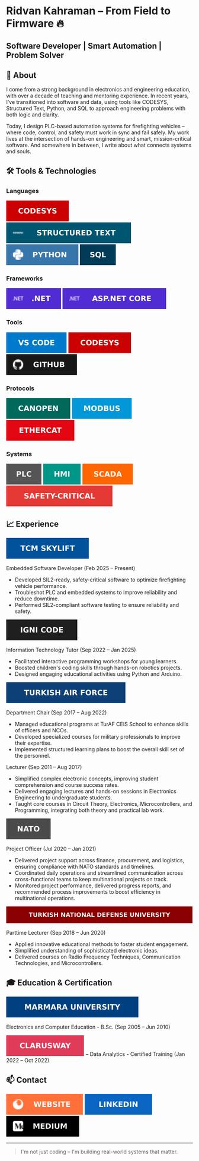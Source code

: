 # Ridvan Kahraman – From Field to Firmware 🔥
## Software Developer | Smart Automation | Problem Solver

## 🎯 About

I come from a strong background in electronics and engineering education, with over a decade of teaching and mentoring experience. In recent years, I’ve transitioned into software and data, using tools like CODESYS, Structured Text, Python, and SQL to approach engineering problems with both logic and clarity.

Today, I design PLC-based automation systems for firefighting vehicles – where code, control, and safety must work in sync and fail safely. My work lives at the intersection of hands-on engineering and smart, mission-critical software. And somewhere in between, I write about what connects systems and souls.

## 🛠️ Tools & Technologies

### Languages

![C#](assets/badges/CODESYS.svg)
![Structured Text](assets/badges/Structured%20Text.svg)
![Python](assets/badges/Python.svg)
![SQL](assets/badges/SQL.svg)  

### Frameworks

![.NET](assets/badges/NET.svg)
![ASP.NET Core](assets/badges/ASP.svg)  

### Tools

![VS Code](assets/badges/VS%20Code.svg)
![CODESYS](assets/badges/CODESYS.svg)
![GitHub](assets/badges/GitHub.svg)  

### Protocols

![CANopen](assets/badges/CANopen.svg)
![Modbus](assets/badges/Modbus.svg)
![EtherCAT](assets/badges/EtherCAT.svg)  

### Systems

![PLC](assets/badges/PLC.svg)
![HMI](assets/badges/HMI.svg)
![SCADA](assets/badges/SCADA.svg)
![Safety-Critical](assets/badges/Safety--Critical.svg)  

## 📈 Experience

[![**TCM Skylift**](assets/images/TCM%20Skylift.svg)](https://tcmskylift.com)  

Embedded Software Developer (Feb 2025 – Present)  
- Developed SIL2-ready, safety-critical software to optimize firefighting vehicle performance.
- Troubleshot PLC and embedded systems to improve reliability and reduce downtime.
- Performed SIL2-compliant software testing to ensure reliability and safety.  

[![**IgniCode**](assets/images/Igni%20Code.svg)](https://ignicode.com/)  

Information Technology Tutor (Sep 2022 – Jan 2025) 
- Facilitated interactive programming workshops for young learners.
- Boosted children's coding skills through hands-on robotics projects.
- Designed engaging educational activities using Python and Arduino.  

[![**Turkish Air Force**](assets/images/Turkish%20Air%20Force.svg)](https://www.hvkk.tsk.tr)  

Department Chair (Sep 2017 – Aug 2022)  
- Managed educational programs at TurAF CEIS School to enhance skills of officers and NCOs.
- Developed specialized courses for military professionals to improve their expertise.
- Implemented structured learning plans to boost the overall skill set of the personnel.  

Lecturer (Sep 2011 – Aug 2017)  
- Simplified complex electronic concepts, improving student comprehension and course success rates.
- Delivered engaging lectures and hands-on sessions in Electronics Engineering to undergraduate students.
- Taught core courses in Circuit Theory, Electronics, Microcontrollers, and Programming, integrating both theory and practical lab work.  

[![**NATO**](assets/images/NATO.svg)](https://www.nato.int)  

Project Officer (Jul 2020 – Jan 2021)  
- Delivered project support across finance, procurement, and logistics, ensuring compliance with NATO standards and timelines.
- Coordinated daily operations and streamlined communication across cross-functional teams to keep multinational projects on track.
- Monitored project performance, delivered progress reports, and recommended process improvements to boost efficiency in multinational operations.  

[![**Turkish National Defense University**](assets/images/Turkish%20National%20Defense%20University.svg)](https://www.msu.edu.tr)  

Parttime Lecturer (Sep 2018 – Jun 2020)  
- Applied innovative educational methods to foster student engagement.
- Simplified understanding of sophisticated electronic ideas.
- Delivered courses on Radio Frequency Techniques, Communication Technologies, and Microcontrollers.  

## 🎓 Education & Certification

[![**Marmara University**](assets/images/Marmara%20University.svg)](https://www.marmara.edu.tr)  

Electronics and Computer Education - B.Sc. (Sep 2005 – Jun 2010)  

[![**Clarusway**](assets/images/Clarusway.svg)](https://clarusway.com/) – Data Analytics - Certified Training (Jan 2022 – Oct 2022)  

## 📫 Contact

[![Website](assets/images/Website.svg)](https://tridvankahraman.github.io/)
[![LinkedIn](assets/images/LinkedIn.svg)](https://www.linkedin.com/in/tridvankahraman/) 
[![Medium](assets/images/Medium.svg)](https://medium.com/@tridvankahraman)  

---

> I'm not just coding – I'm building real-world systems that matter.  
